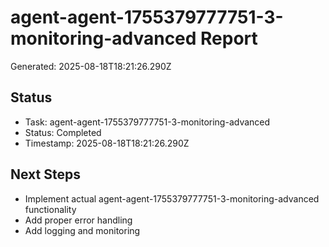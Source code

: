 # agent-agent-1755379777751-3-monitoring-advanced Report

Generated: 2025-08-18T18:21:26.290Z

## Status
- Task: agent-agent-1755379777751-3-monitoring-advanced
- Status: Completed
- Timestamp: 2025-08-18T18:21:26.290Z

## Next Steps
- Implement actual agent-agent-1755379777751-3-monitoring-advanced functionality
- Add proper error handling
- Add logging and monitoring
